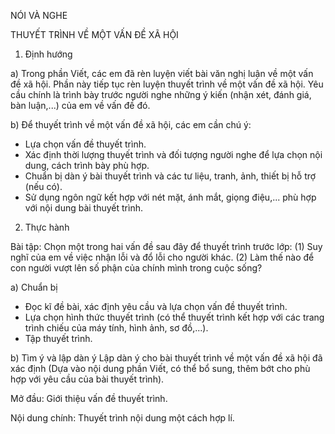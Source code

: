 NÓI VÀ NGHE

THUYẾT TRÌNH VỀ MỘT VẤN ĐỀ XÃ HỘI

1. Định hướng

a) Trong phần Viết, các em đã rèn luyện viết bài văn nghị luận về một vấn đề xã hội. Phần này tiếp tục rèn luyện thuyết trình về một vấn đề xã hội. Yêu cầu chính là trình bày trước người nghe những ý kiến (nhận xét, đánh giá, bàn luận,...) của em về vấn đề đó.

b) Để thuyết trình về một vấn đề xã hội, các em cần chú ý:
- Lựa chọn vấn đề thuyết trình.
- Xác định thời lượng thuyết trình và đối tượng người nghe để lựa chọn nội dung, cách trình bày phù hợp.
- Chuẩn bị dàn ý bài thuyết trình và các tư liệu, tranh, ảnh, thiết bị hỗ trợ (nếu có).
- Sử dụng ngôn ngữ kết hợp với nét mặt, ánh mắt, giọng điệu,... phù hợp với nội dung bài thuyết trình.

2. Thực hành

Bài tập: Chọn một trong hai vấn đề sau đây để thuyết trình trước lớp:
(1) Suy nghĩ của em về việc nhận lỗi và đổ lỗi cho người khác.
(2) Làm thế nào để con người vượt lên số phận của chính mình trong cuộc sống?

a) Chuẩn bị
- Đọc kĩ đề bài, xác định yêu cầu và lựa chọn vấn đề thuyết trình.
- Lựa chọn hình thức thuyết trình (có thể thuyết trình kết hợp với các trang trình chiếu của máy tính, hình ảnh, sơ đồ,...).
- Tập thuyết trình.

b) Tìm ý và lập dàn ý
Lập dàn ý cho bài thuyết trình về một vấn đề xã hội đã xác định (Dựa vào nội dung phần Viết, có thể bổ sung, thêm bớt cho phù hợp với yêu cầu của bài thuyết trình).

Mở đầu: Giới thiệu vấn đề thuyết trình.

Nội dung chính: Thuyết trình nội dung một cách hợp lí.